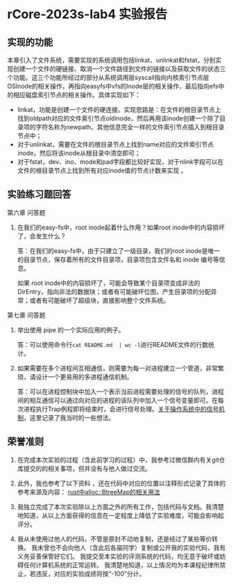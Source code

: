 # rCore-2023s-lab4 实验报告

## 实现的功能
本章引入了文件系统，需要实现的系统调用包括linkat、unlinkat和fstat，分别实现创建一个文件的硬链接、取消一个文件路径到文件的链接以及获取文件的状态三个功能。这三个功能所经过的部分从系统调用层syscall指向内核索引节点层OSInode的相关操作，再指向easyfs中vfs的Inode层的相关操作，最后指向efs中的相应磁盘索引节点的相关操作。具体实现如下：
+ linkat，功能是创建一个文件的硬连接。实现思路是：在文件的根目录节点上找到oldpath对应的文件索引节点oldinode，然后再用该inode创建一个除了目录项的字符名称为newpath、其他信息完全一样的文件索引节点插入到根目录节点中；
+ 对于unlinkat，需要在文件的根目录节点上找到name对应的文件索引节点inode，然后将该inode从根目录中清空即可；
+ 对于fstat，dev、ino、mode和pad字段都比较好实现，对于nlink字段可以在文件的根目录节点上找到所有对应inode值的节点计数来实现 。

## 实验练习题回答

第六章 问答题
1. 在我们的easy-fs中，root inode起着什么作用？如果root inode中的内容损坏了，会发生什么？

    答：在我们的easy-fs中，由于只建立了一级目录，我们的root inode是唯一的目录节点，保存着所有的文件目录项，目录项包含文件名和 inode 编号等信息。

    如果 root inode中的内容损坏了，可能会导致某个目录项变成非法的DirEntry，指向非法的数据块；或者有可能破坏位图，产生目录项的分配异常；或者有可能破坏了超级块，直接影响整个文件系统。

第七章 问答题
1. 举出使用 pipe 的一个实际应用的例子。
    
    答：可以使用命令行` cat README.md  | wc -l `进行README文件的行数统计。

2. 如果需要在多个进程间互相通信，则需要为每一对进程建立一个管道，非常繁琐，请设计一个更易用的多进程通信机制。
    
    答：可以在进程控制块中加入一个表示当前进程需要处理的信号的队列，进程间的相互通信可以通过向对应的进程的该队列中加入一个信号变量即可。在每次进程执行Trap例程即将结束时，会进行信号处理。[关于操作系统中的信号机制](https://github.com/BITcyman/Diary-for-Learning-Rcore/blob/main/Note/Signal.md)，这里记录了我当时的一些想法。

## 荣誉准则
1. 在完成本次实验的过程（含此前学习的过程）中，我参考过微信群内有关git仓库提交的的相关事项，但并没有与他人做过交流。
2. 此外，我也参考了以下资料 ，还在代码中对应的位置以注释形式记录了具体的参考来源及内容：
[rust中alloc::BtreeMap的相关用法](https://doc.rust-lang.org/alloc/collections/btree_map/struct.BTreeMap.html#method.get_key_value)

3. 我独立完成了本次实验除以上方面之外的所有工作，包括代码与文档。我清楚地知道，从以上方面获得的信息在一定程度上降低了实验难度，可能会影响起评分。

4. 我从未使用过他人的代码，不管是原封不动地复制，还是经过了某些等价转换。 我未曾也不会向他人（含此后各届同学）复制或公开我的实验代码，我有义务妥善保管好它们。 我提交至本实验的评测系统的代码，均无意于破坏或妨碍任何计算机系统的正常运转。 我清楚地知道，以上情况均为本课程纪律所禁止，若违反，对应的实验成绩将按“-100”分计。